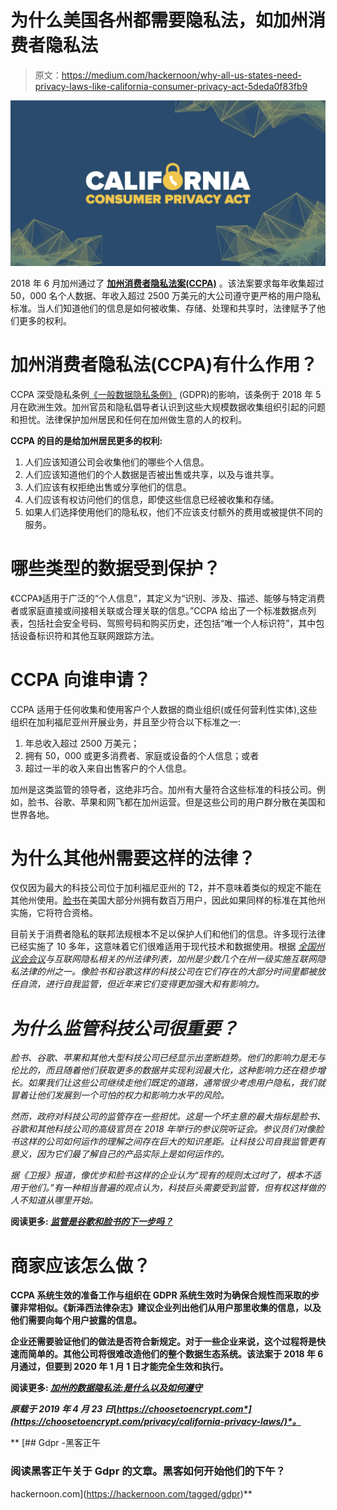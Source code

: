 # 为什么美国各州都需要隐私法，如加州消费者隐私法

> 原文：<https://medium.com/hackernoon/why-all-us-states-need-privacy-laws-like-california-consumer-privacy-act-5deda0f83fb9>

![](img/b30eae903e042b87306cf6d2a232424b.png)

2018 年 6 月加州通过了 [**加州消费者隐私法案(CCPA)**](https://www.caprivacy.org) 。该法案要求每年收集超过 50，000 名个人数据、年收入超过 2500 万美元的大公司遵守更严格的用户隐私标准。当人们知道他们的信息是如何被收集、存储、处理和共享时，法律赋予了他们更多的权利。

# 加州消费者隐私法(CCPA)有什么作用？

CCPA 深受隐私条例[《一般数据隐私条例》](https://choosetoencrypt.com/privacy/general-data-protection-regulation-gdpr-and-private-search-engines/) (GDPR)的影响，该条例于 2018 年 5 月在欧洲生效。加州官员和隐私倡导者认识到这些大规模数据收集组织引起的问题和担忧。法律保护加州居民和任何在加州做生意的人的权利。

**CCPA 的目的是给加州居民更多的权利:**

1.  人们应该知道公司会收集他们的哪些个人信息。
2.  人们应该知道他们的个人数据是否被出售或共享，以及与谁共享。
3.  人们应该有权拒绝出售或分享他们的信息。
4.  人们应该有权访问他们的信息，即使这些信息已经被收集和存储。
5.  如果人们选择使用他们的隐私权，他们不应该支付额外的费用或被提供不同的服务。

# 哪些类型的数据受到保护？

《CCPA》适用于广泛的“个人信息”，其定义为“识别、涉及、描述、能够与特定消费者或家庭直接或间接相关联或合理关联的信息。”CCPA 给出了一个标准数据点列表，包括社会安全号码、驾照号码和购买历史，还包括“唯一个人标识符”，其中包括设备标识符和其他互联网跟踪方法。

# CCPA 向谁申请？

CCPA 适用于任何收集和使用客户个人数据的商业组织(或任何营利性实体),这些组织在加利福尼亚州开展业务，并且至少符合以下标准之一:

1.  年总收入超过 2500 万美元；
2.  拥有 50，000 或更多消费者、家庭或设备的个人信息；或者
3.  超过一半的收入来自出售客户的个人信息。

加州是这类监管的领导者，这绝非巧合。加州有大量符合这些标准的科技公司。例如，脸书、谷歌、苹果和网飞都在加州运营。但是这些公司的用户群分散在美国和世界各地。

# 为什么其他州需要这样的法律？

仅仅因为最大的科技公司位于加利福尼亚州的 T2，并不意味着类似的规定不能在其他州使用。[脸书](https://choosetoencrypt.com/privacy/how-to-be-invisible-on-facebook/)在美国大部分州拥有数百万用户，因此如果同样的标准在其他州实施，它将符合资格。

目前关于消费者隐私的联邦法规根本不足以保护人们和他们的信息。许多现行法律已经实施了 10 多年，这意味着它们很难适用于现代技术和数据使用。根据 [*全国州议会会议*](http://www.ncsl.org/research/telecommunications-and-information-technology/state-laws-related-to-internet-privacy.aspx)*与互联网隐私相关的州法律列表，加州是少数几个在州一级实施互联网隐私法律的州之一。像脸书和谷歌这样的科技公司在它们存在的大部分时间里都被放任自流，进行自我监管，但近年来它们变得更加强大和有影响力。*

# *为什么监管科技公司很重要？*

*脸书、谷歌、苹果和其他大型科技公司已经显示出垄断趋势。他们的影响力是无与伦比的，而且随着他们获取更多的数据并实现利润最大化，这种影响力还在稳步增长。如果我们让这些公司继续走他们既定的道路，通常很少考虑用户隐私，我们就冒着让他们发展到一个可怕的权力和影响力水平的风险。*

*然而，政府对科技公司的监管存在一些担忧。这是一个坏主意的最大指标是脸书、谷歌和其他科技公司的高级官员在 2018 年举行的参议院听证会。参议员们对像脸书这样的公司如何运作的理解之间存在巨大的知识差距。让科技公司自我监管更有意义，因为它们最了解自己的产品实际上是如何运作的。*

*据《卫报》*报道，像优步和脸书这样的企业认为“现有的规则太过时了，根本不适用于他们。”有一种相当普遍的观点认为，科技巨头需要受到监管，但有权这样做的人不知道从哪里开始。**

****阅读更多:** [***监管是谷歌和脸书的下一步吗？***](https://choosetoencrypt.com/tech/is-regulation-the-only-way-forward-for-tech-companies-like-google-and-facebook/)**

# **商家应该怎么做？**

**CCPA 系统生效的准备工作与组织在 GDPR 系统生效时为确保合规性而采取的步骤非常相似。《新泽西法律杂志》建议企业列出他们从用户那里收集的信息，以及他们需要向每个用户披露的信息。**

**企业还需要验证他们的做法是否符合新规定。对于一些企业来说，这个过程将是快速而简单的。其他公司将很难改造他们的整个数据生态系统。该法案于 2018 年 6 月通过，但要到 2020 年 1 月 1 日才能完全生效和执行。**

****阅读更多:** [***加州的数据隐私法:是什么以及如何遵守***](https://www.dickinson-wright.com/news-alerts/californias-data-privacy-law)**

***原载于 2019 年 4 月 23 日*[*https://choosetoencrypt.com*](https://choosetoencrypt.com/privacy/california-privacy-laws/)*。***

**[](https://hackernoon.com/tagged/gdpr) [## Gdpr -黑客正午

### 阅读黑客正午关于 Gdpr 的文章。黑客如何开始他们的下午？

hackernoon.com](https://hackernoon.com/tagged/gdpr)**
